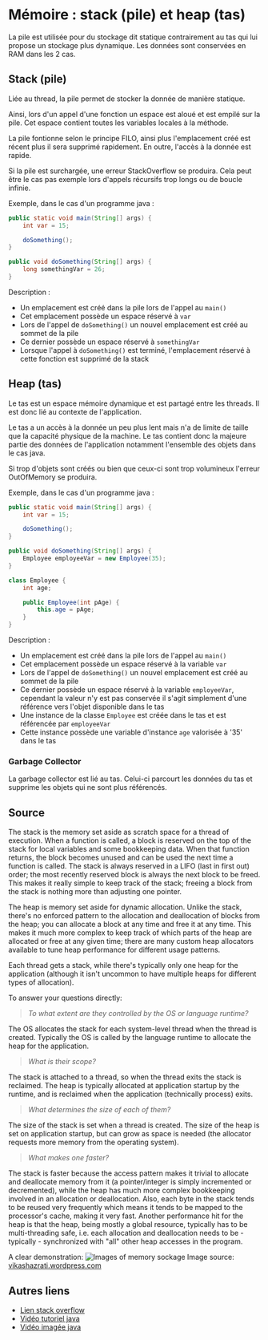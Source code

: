 # Mémoire : stack (pile) et heap (tas)

La pile est utilisée pour du stockage dit statique contrairement au tas qui lui propose un stockage plus dynamique. Les données sont conservées en RAM dans les 2 cas.

## Stack (pile)

Liée au thread, la pile permet de stocker la donnée de manière statique.

Ainsi, lors d'un appel d'une fonction un espace est aloué et est empilé sur la pile. Cet espace contient toutes les variables locales à la méthode.

La pile fontionne selon le principe FILO, ainsi plus l'emplacement créé est récent plus il sera supprimé rapidement. En outre, l'accès à la donnée est rapide.

Si la pile est surchargée, une erreur StackOverflow se produira. Cela peut être le cas pas exemple lors d'appels récursifs trop longs ou de boucle infinie.

Exemple, dans le cas d'un programme java :

```java
public static void main(String[] args) {
    int var = 15;

    doSomething();
}

public void doSomething(String[] args) {
    long somethingVar = 26;
}
```

Description :

* Un emplacement est créé dans la pile lors de l'appel au `main()`
* Cet emplacement possède un espace réservé à `var`
* Lors de l'appel de `doSomething()` un nouvel emplacement est créé au sommet de la pile
* Ce dernier possède un espace réservé à `somethingVar`
* Lorsque l'appel à `doSomething()` est terminé, l'emplacement réservé à cette fonction est supprimé de la stack

## Heap (tas)

Le tas est un espace mémoire dynamique et est partagé entre les threads. Il est donc lié au contexte de l'application.

Le tas a un accès à la donnée un peu plus lent mais n'a de limite de taille que la capacité physique de la machine. Le tas contient donc la majeure partie des données de l'application notamment l'ensemble des objets dans le cas java.

Si trop d'objets sont créés ou bien que ceux-ci sont trop volumineux l'erreur OutOfMemory se produira.

Exemple, dans le cas d'un programme java :

```java
public static void main(String[] args) {
    int var = 15;

    doSomething();
}

public void doSomething(String[] args) {
    Employee employeeVar = new Employee(35);
}

class Employee {
    int age;

    public Employee(int pAge) {
        this.age = pAge;
    }
}
```

Description :

* Un emplacement est créé dans la pile lors de l'appel au `main()`
* Cet emplacement possède un espace réservé à la variable `var`
* Lors de l'appel de `doSomething()` un nouvel emplacement est créé au sommet de la pile
* Ce dernier possède un espace réservé à la variable `employeeVar`, cependant la valeur n'y est pas conservée il s'agit simplement d'une référence vers l'objet disponible dans le tas
* Une instance de la classe `Employee` est créée dans le tas et est référencée par `employeeVar`
* Cette instance possède une variable d'instance `age` valorisée à '35' dans le tas

### Garbage Collector

La garbage collector est lié au tas. Celui-ci parcourt les données du tas et supprime les objets qui ne sont plus référencés.

## Source

The stack is the memory set aside as scratch space for a thread of execution.  When a function is called, a block is reserved on the top of the stack for local variables and some bookkeeping data.  When that function returns, the block becomes unused and can be used the next time a function is called.  The stack is always reserved in a LIFO (last in first out) order; the most recently reserved block is always the next block to be freed.  This makes it really simple to keep track of the stack; freeing a block from the stack is nothing more than adjusting one pointer.

The heap is memory set aside for dynamic allocation.  Unlike the stack, there's no enforced pattern to the allocation and deallocation of blocks from the heap; you can allocate a block at any time and free it at any time.  This makes it much more complex to keep track of which parts of the heap are allocated or free at any given time; there are many custom heap allocators available to tune heap performance for different usage patterns.

Each thread gets a stack, while there's typically only one heap for the application (although it isn't uncommon to have multiple heaps for different types of allocation).

To answer your questions directly:  

> _To what extent are they controlled by the OS or language runtime?_

The OS allocates the stack for each system-level thread when the thread is created.  Typically the OS is called by the language runtime to allocate the heap for the application.

> _What is their scope?_

The stack is attached to a thread, so when the thread exits the stack is reclaimed.  The heap is typically allocated at application startup by the runtime, and is reclaimed when the application (technically process) exits.

> _What determines the size of each of them?_  

The size of the stack is set when a thread is created.  The size of the heap is set on application startup, but can grow as space is needed (the allocator requests more memory from the operating system).

> _What makes one faster?_
  
The stack is faster because the access pattern makes it trivial to allocate and deallocate memory from it (a pointer/integer is simply incremented or decremented), while the heap has much more complex bookkeeping involved in an allocation or deallocation.  Also, each byte in the stack tends to be reused very frequently which means it tends to be mapped to the processor's cache, making it very fast. Another performance hit for the heap is that the heap, being mostly a global resource, typically has to be multi-threading safe, i.e. each allocation and deallocation needs to be - typically - synchronized with "all" other heap accesses in the program.

A clear demonstration:
![Images of memory sockage][1]
Image source: [vikashazrati.wordpress.com](http://vikashazrati.wordpress.com/2007/10/01/quicktip-java-basics-stack-and-heap/)

  [1]: https://vikashazrati.files.wordpress.com/2007/10/stacknheap.png

## Autres liens

* [Lien stack overflow](https://stackoverflow.com/questions/79923/what-and-where-are-the-stack-and-heap)
* [Vidéo tutoriel java](https://www.youtube.com/watch?v=UcPuWY0wn3w)
* [Vidéo imagée java](https://www.youtube.com/watch?v=ckYwv4_Qtmo)
